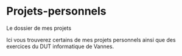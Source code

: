 # Projets-personnels
Le dossier de mes projets

Ici vous trouverez certains de mes projets personnels ainsi que des exercices du DUT informatique de Vannes.
